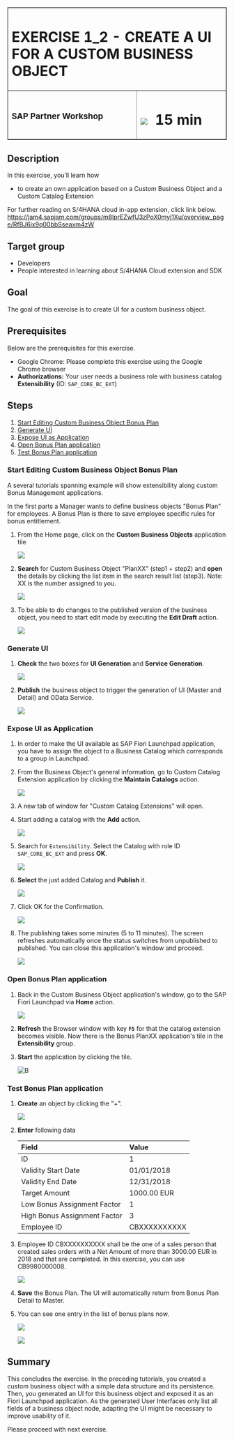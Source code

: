 <table width=100% border=>
<tr><td colspan=2><h1>EXERCISE 1_2 - CREATE A UI FOR A CUSTOM BUSINESS OBJECT</h1></td></tr>
<tr><td><h3>SAP Partner Workshop</h3></td><td><h1><img src="images/clock.png"> &nbsp;15 min</h1></td></tr>
</table>


## Description
In this exercise, you’ll learn how 

* to create an own application based on a Custom Business Object and a Custom Catalog Extension

For further reading on S/4HANA cloud in-app extension, click link below.
<https://jam4.sapjam.com/groups/m8lprEZwfU3zPoX0myj1Xu/overview_page/RfBJ6ix9q00bbSseaxm4zW>


## Target group

* Developers
* People interested in learning about S/4HANA Cloud extension and SDK  


## Goal

The goal of this exercise is to create UI for a custom business object.


## Prerequisites
  
Below are the prerequisites for this exercise.

* Google Chrome: Please complete this exercise using the Google Chrome browser
* **Authorizations:** Your user needs a business role with business catalog **Extensibility** (ID: `SAP_CORE_BC_EXT`)


## Steps

1. [Start Editing Custom Business Object Bonus Plan](#start-editing-custom-business-object)
1. [Generate UI](#generate-ui)
1. [Expose UI as Application](#expose-ui-as-application)
1. [Open Bonus Plan application](#open-bonus-plan-application)
1. [Test Bonus Plan application](#test-bonus-plan-application)

### <a name="start-editing-custom-business-object"></a> Start Editing Custom Business Object Bonus Plan

A several tutorials spanning example will show extensibility along custom Bonus Management applications.

In the first parts a Manager wants to define business objects "Bonus Plan" for employees. A Bonus Plan is there to save employee specific rules for bonus entitlement.

1. From the Home page, click on the **Custom Business Objects** application tile 

	![](images/1.png)
	
1. **Search** for Custom Business Object "PlanXX" (step1 + step2) and **open** the details by clicking the list item in the search result list (step3). Note: XX is the number assigned to you.

	![](images/2.png)
	
1. To be able to do changes to the published version of the business object, you need to start edit mode by executing the **Edit Draft** action. 

	![](images/3.png)
 
### <a name="generate-ui"></a> Generate UI

1. **Check** the two boxes for **UI Generation** and **Service Generation**.  

	![](images/4.png)
	
1. **Publish** the business object to trigger the generation of UI (Master and Detail) and OData Service.

	![](images/4a.png)

### <a name="expose-ui-as-application"></a> Expose UI as Application

1. In order to make the UI available as SAP Fiori Launchpad application, you have to assign the object to a Business Catalog which corresponds to a group in Launchpad. 

1. From the Business Object's general information, go to Custom Catalog Extension application by clicking the **Maintain Catalogs** action.  

	![](images/5.png)
	
1. A new tab of window for "Custom Catalog Extensions" will open. 
1. Start adding a catalog with the **Add** action.  

	![](images/6.png)
	
1. Search for `Extensibility`. Select the Catalog with role ID `SAP_CORE_BC_EXT` and press **OK**.  

	![](images/7.png)
	 
1. **Select** the just added Catalog and **Publish** it.  

	![](images/8.png)
	
1. Click OK for the Confirmation.  

	![](images/9.png)
	
1. The publishing takes some minutes (5 to 11 minutes). The screen refreshes automatically once the status switches from unpublished to published.  You can close this application's window and proceed.  

	![](images/10.png) 

### <a name="open-bonus-plan-application"></a> Open Bonus Plan application

1. Back in the Custom Business Object application's window, go to the SAP Fiori Launchpad via **Home** action.

	![](images/11.png)  
	
1. **Refresh** the Browser window with key **`F5`** for that the catalog extension becomes visible. Now there is the Bonus PlanXX application's tile in the **Extensibility** group.

1. **Start** the application by clicking the tile.  

	![B](images/12.png)

### <a name="test-bonus-plan-application"></a> Test Bonus Plan application

1. **Create** an object by clicking the "+".

	![](images/13.png)
	
1. **Enter** following data

	| Field | Value |
	| :------------- | :--------------------------- |
	| ID | 1 |
	| Validity Start Date | 01/01/2018 |
	| Validity End Date | 12/31/2018 |
	| Target Amount | 1000.00 EUR |
	| Low Bonus Assignment Factor | 1 |
	| High Bonus Assignment Factor | 3 |
	| Employee ID | CBXXXXXXXXXX |

1. Employee ID CBXXXXXXXXXX shall be the one of a sales person that created sales orders with a Net Amount of more than 3000.00 EUR in 2018 and that are completed. In this exercise, you can use CB9980000008. 

	![](images/14.png)
	
1. **Save** the Bonus Plan. The UI will automatically return from Bonus Plan Detail to Master.

1. You can see one entry in the list of bonus plans now.  

	![](images/15.png)
	
	![](images/16.png)
	
## Summary

This concludes the exercise. In the preceding tutorials, you created a custom business object with a simple data structure and its persistence. Then, you generated an UI for this business object and exposed it as an Fiori Launchpad application.
As the generated User Interfaces only list all fields of a business object node, adapting the UI might be necessary to improve usability of it.

Please proceed with next exercise.